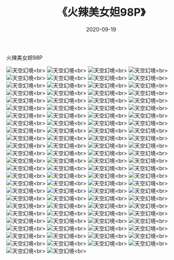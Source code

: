 ﻿---
layout: post
title: 《火辣美女妲98P》
date: 2020-09-19
img: http://photo.orgx.cf/性感/2020/火辣美女妲98P/000.jpg
tags: [美女,性感,泳衣]
---

火辣美女妲98P



![天空幻境](http://photo.orgx.cf/性感/2020/火辣美女妲98P/001.jpg''天空幻境'')<br>
![天空幻境](http://photo.orgx.cf/性感/2020/火辣美女妲98P/002.jpg''天空幻境'')<br>
![天空幻境](http://photo.orgx.cf/性感/2020/火辣美女妲98P/003.jpg''天空幻境'')<br>
![天空幻境](http://photo.orgx.cf/性感/2020/火辣美女妲98P/004.jpg''天空幻境'')<br>
![天空幻境](http://photo.orgx.cf/性感/2020/火辣美女妲98P/005.jpg''天空幻境'')<br>
![天空幻境](http://photo.orgx.cf/性感/2020/火辣美女妲98P/006.jpg''天空幻境'')<br>
![天空幻境](http://photo.orgx.cf/性感/2020/火辣美女妲98P/007.jpg''天空幻境'')<br>
![天空幻境](http://photo.orgx.cf/性感/2020/火辣美女妲98P/008.jpg''天空幻境'')<br>
![天空幻境](http://photo.orgx.cf/性感/2020/火辣美女妲98P/009.jpg''天空幻境'')<br>
![天空幻境](http://photo.orgx.cf/性感/2020/火辣美女妲98P/010.jpg''天空幻境'')<br>
![天空幻境](http://photo.orgx.cf/性感/2020/火辣美女妲98P/011.jpg''天空幻境'')<br>
![天空幻境](http://photo.orgx.cf/性感/2020/火辣美女妲98P/012.jpg''天空幻境'')<br>
![天空幻境](http://photo.orgx.cf/性感/2020/火辣美女妲98P/013.jpg''天空幻境'')<br>
![天空幻境](http://photo.orgx.cf/性感/2020/火辣美女妲98P/014.jpg''天空幻境'')<br>
![天空幻境](http://photo.orgx.cf/性感/2020/火辣美女妲98P/015.jpg''天空幻境'')<br>
![天空幻境](http://photo.orgx.cf/性感/2020/火辣美女妲98P/016.jpg''天空幻境'')<br>
![天空幻境](http://photo.orgx.cf/性感/2020/火辣美女妲98P/017.jpg''天空幻境'')<br>
![天空幻境](http://photo.orgx.cf/性感/2020/火辣美女妲98P/018.jpg''天空幻境'')<br>
![天空幻境](http://photo.orgx.cf/性感/2020/火辣美女妲98P/019.jpg''天空幻境'')<br>
![天空幻境](http://photo.orgx.cf/性感/2020/火辣美女妲98P/020.jpg''天空幻境'')<br>
![天空幻境](http://photo.orgx.cf/性感/2020/火辣美女妲98P/021.jpg''天空幻境'')<br>
![天空幻境](http://photo.orgx.cf/性感/2020/火辣美女妲98P/022.jpg''天空幻境'')<br>
![天空幻境](http://photo.orgx.cf/性感/2020/火辣美女妲98P/023.jpg''天空幻境'')<br>
![天空幻境](http://photo.orgx.cf/性感/2020/火辣美女妲98P/024.jpg''天空幻境'')<br>
![天空幻境](http://photo.orgx.cf/性感/2020/火辣美女妲98P/025.jpg''天空幻境'')<br>
![天空幻境](http://photo.orgx.cf/性感/2020/火辣美女妲98P/026.jpg''天空幻境'')<br>
![天空幻境](http://photo.orgx.cf/性感/2020/火辣美女妲98P/027.jpg''天空幻境'')<br>
![天空幻境](http://photo.orgx.cf/性感/2020/火辣美女妲98P/028.jpg''天空幻境'')<br>
![天空幻境](http://photo.orgx.cf/性感/2020/火辣美女妲98P/029.jpg''天空幻境'')<br>
![天空幻境](http://photo.orgx.cf/性感/2020/火辣美女妲98P/030.jpg''天空幻境'')<br>
![天空幻境](http://photo.orgx.cf/性感/2020/火辣美女妲98P/031.jpg''天空幻境'')<br>
![天空幻境](http://photo.orgx.cf/性感/2020/火辣美女妲98P/032.jpg''天空幻境'')<br>
![天空幻境](http://photo.orgx.cf/性感/2020/火辣美女妲98P/033.jpg''天空幻境'')<br>
![天空幻境](http://photo.orgx.cf/性感/2020/火辣美女妲98P/034.jpg''天空幻境'')<br>
![天空幻境](http://photo.orgx.cf/性感/2020/火辣美女妲98P/035.jpg''天空幻境'')<br>
![天空幻境](http://photo.orgx.cf/性感/2020/火辣美女妲98P/036.jpg''天空幻境'')<br>
![天空幻境](http://photo.orgx.cf/性感/2020/火辣美女妲98P/037.jpg''天空幻境'')<br>
![天空幻境](http://photo.orgx.cf/性感/2020/火辣美女妲98P/038.jpg''天空幻境'')<br>
![天空幻境](http://photo.orgx.cf/性感/2020/火辣美女妲98P/039.jpg''天空幻境'')<br>
![天空幻境](http://photo.orgx.cf/性感/2020/火辣美女妲98P/040.jpg''天空幻境'')<br>
![天空幻境](http://photo.orgx.cf/性感/2020/火辣美女妲98P/041.jpg''天空幻境'')<br>
![天空幻境](http://photo.orgx.cf/性感/2020/火辣美女妲98P/042.jpg''天空幻境'')<br>
![天空幻境](http://photo.orgx.cf/性感/2020/火辣美女妲98P/043.jpg''天空幻境'')<br>
![天空幻境](http://photo.orgx.cf/性感/2020/火辣美女妲98P/044.jpg''天空幻境'')<br>
![天空幻境](http://photo.orgx.cf/性感/2020/火辣美女妲98P/045.jpg''天空幻境'')<br>
![天空幻境](http://photo.orgx.cf/性感/2020/火辣美女妲98P/046.jpg''天空幻境'')<br>
![天空幻境](http://photo.orgx.cf/性感/2020/火辣美女妲98P/047.jpg''天空幻境'')<br>
![天空幻境](http://photo.orgx.cf/性感/2020/火辣美女妲98P/048.jpg''天空幻境'')<br>
![天空幻境](http://photo.orgx.cf/性感/2020/火辣美女妲98P/049.jpg''天空幻境'')<br>
![天空幻境](http://photo.orgx.cf/性感/2020/火辣美女妲98P/050.jpg''天空幻境'')<br>
![天空幻境](http://photo.orgx.cf/性感/2020/火辣美女妲98P/051.jpg''天空幻境'')<br>
![天空幻境](http://photo.orgx.cf/性感/2020/火辣美女妲98P/052.jpg''天空幻境'')<br>
![天空幻境](http://photo.orgx.cf/性感/2020/火辣美女妲98P/053.jpg''天空幻境'')<br>
![天空幻境](http://photo.orgx.cf/性感/2020/火辣美女妲98P/054.jpg''天空幻境'')<br>
![天空幻境](http://photo.orgx.cf/性感/2020/火辣美女妲98P/055.jpg''天空幻境'')<br>
![天空幻境](http://photo.orgx.cf/性感/2020/火辣美女妲98P/056.jpg''天空幻境'')<br>
![天空幻境](http://photo.orgx.cf/性感/2020/火辣美女妲98P/057.jpg''天空幻境'')<br>
![天空幻境](http://photo.orgx.cf/性感/2020/火辣美女妲98P/058.jpg''天空幻境'')<br>
![天空幻境](http://photo.orgx.cf/性感/2020/火辣美女妲98P/059.jpg''天空幻境'')<br>
![天空幻境](http://photo.orgx.cf/性感/2020/火辣美女妲98P/060.jpg''天空幻境'')<br>
![天空幻境](http://photo.orgx.cf/性感/2020/火辣美女妲98P/061.jpg''天空幻境'')<br>
![天空幻境](http://photo.orgx.cf/性感/2020/火辣美女妲98P/062.jpg''天空幻境'')<br>
![天空幻境](http://photo.orgx.cf/性感/2020/火辣美女妲98P/063.jpg''天空幻境'')<br>
![天空幻境](http://photo.orgx.cf/性感/2020/火辣美女妲98P/064.jpg''天空幻境'')<br>
![天空幻境](http://photo.orgx.cf/性感/2020/火辣美女妲98P/065.jpg''天空幻境'')<br>
![天空幻境](http://photo.orgx.cf/性感/2020/火辣美女妲98P/066.jpg''天空幻境'')<br>
![天空幻境](http://photo.orgx.cf/性感/2020/火辣美女妲98P/067.jpg''天空幻境'')<br>
![天空幻境](http://photo.orgx.cf/性感/2020/火辣美女妲98P/068.jpg''天空幻境'')<br>
![天空幻境](http://photo.orgx.cf/性感/2020/火辣美女妲98P/069.jpg''天空幻境'')<br>
![天空幻境](http://photo.orgx.cf/性感/2020/火辣美女妲98P/070.jpg''天空幻境'')<br>
![天空幻境](http://photo.orgx.cf/性感/2020/火辣美女妲98P/071.jpg''天空幻境'')<br>
![天空幻境](http://photo.orgx.cf/性感/2020/火辣美女妲98P/072.jpg''天空幻境'')<br>
![天空幻境](http://photo.orgx.cf/性感/2020/火辣美女妲98P/073.jpg''天空幻境'')<br>
![天空幻境](http://photo.orgx.cf/性感/2020/火辣美女妲98P/074.jpg''天空幻境'')<br>
![天空幻境](http://photo.orgx.cf/性感/2020/火辣美女妲98P/075.jpg''天空幻境'')<br>
![天空幻境](http://photo.orgx.cf/性感/2020/火辣美女妲98P/076.jpg''天空幻境'')<br>
![天空幻境](http://photo.orgx.cf/性感/2020/火辣美女妲98P/077.jpg''天空幻境'')<br>
![天空幻境](http://photo.orgx.cf/性感/2020/火辣美女妲98P/078.jpg''天空幻境'')<br>
![天空幻境](http://photo.orgx.cf/性感/2020/火辣美女妲98P/079.jpg''天空幻境'')<br>
![天空幻境](http://photo.orgx.cf/性感/2020/火辣美女妲98P/080.jpg''天空幻境'')<br>
![天空幻境](http://photo.orgx.cf/性感/2020/火辣美女妲98P/081.jpg''天空幻境'')<br>
![天空幻境](http://photo.orgx.cf/性感/2020/火辣美女妲98P/082.jpg''天空幻境'')<br>
![天空幻境](http://photo.orgx.cf/性感/2020/火辣美女妲98P/083.jpg''天空幻境'')<br>
![天空幻境](http://photo.orgx.cf/性感/2020/火辣美女妲98P/084.jpg''天空幻境'')<br>
![天空幻境](http://photo.orgx.cf/性感/2020/火辣美女妲98P/085.jpg''天空幻境'')<br>
![天空幻境](http://photo.orgx.cf/性感/2020/火辣美女妲98P/086.jpg''天空幻境'')<br>
![天空幻境](http://photo.orgx.cf/性感/2020/火辣美女妲98P/087.jpg''天空幻境'')<br>
![天空幻境](http://photo.orgx.cf/性感/2020/火辣美女妲98P/088.jpg''天空幻境'')<br>
![天空幻境](http://photo.orgx.cf/性感/2020/火辣美女妲98P/089.jpg''天空幻境'')<br>
![天空幻境](http://photo.orgx.cf/性感/2020/火辣美女妲98P/090.jpg''天空幻境'')<br>
![天空幻境](http://photo.orgx.cf/性感/2020/火辣美女妲98P/091.jpg''天空幻境'')<br>
![天空幻境](http://photo.orgx.cf/性感/2020/火辣美女妲98P/092.jpg''天空幻境'')<br>
![天空幻境](http://photo.orgx.cf/性感/2020/火辣美女妲98P/093.jpg''天空幻境'')<br>
![天空幻境](http://photo.orgx.cf/性感/2020/火辣美女妲98P/094.jpg''天空幻境'')<br>
![天空幻境](http://photo.orgx.cf/性感/2020/火辣美女妲98P/095.jpg''天空幻境'')<br>
![天空幻境](http://photo.orgx.cf/性感/2020/火辣美女妲98P/096.jpg''天空幻境'')<br>
![天空幻境](http://photo.orgx.cf/性感/2020/火辣美女妲98P/097.jpg''天空幻境'')<br>
![天空幻境](http://photo.orgx.cf/性感/2020/火辣美女妲98P/098.jpg''天空幻境'')<br>